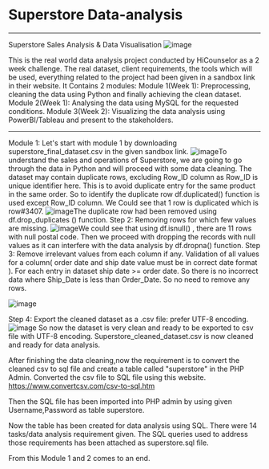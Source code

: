 #  Superstore Data-analysis
---

Superstore Sales Analysis & Data Visualisation
![image](https://user-images.githubusercontent.com/17746000/223122146-1081fa4e-76be-4f81-8995-02b7aa77f1be.png)

This is the real world data analysis project conducted by HiCounselor as a 2 week challenge. 
The real dataset, client requirements, the tools which will be used, everything related to the project had been given in a sandbox link in their website.
It Contains 2 modules:
Module 1(Week 1): Preprocessing, cleaning the data using Python and finally achieving the clean dataset. 
Module 2(Week 1): Analysing the data using MySQL for the requested conditions.
Module 3(Week 2): Visualizing the data analysis using PowerBI/Tableau and present to the stakeholders.

---

Module 1:
Let's start with module 1 by downloading superstore_final_dataset.csv in the given sandbox link.
![image](https://user-images.githubusercontent.com/17746000/223122558-bedc7a42-5e6c-4fe4-9329-b18b8834c085.png)To understand the sales and operations of Superstore, we are going to go through the data in Python and will proceed with some data cleaning.
The dataset may contain duplicate rows, excluding Row_ID column as Row_ID is unique identifier here. This is to avoid duplicate entry for the same product in the same order.
So to identify the duplicate row df.duplicated() function is used except Row_ID column.
We Could see that 1 row is duplicated which is row#3407.
![image](https://user-images.githubusercontent.com/17746000/223122654-1aeaae3c-0f48-4ebf-980a-7930cd7b6355.png)The duplicate row had been removed using df.drop_duplicates () function.
Step 2: Removing rows for which few values are missing.
![image](https://user-images.githubusercontent.com/17746000/223122712-34b8e2a4-8742-48ed-a40e-bd5b7dea2361.png)We could see that using df.isnull() , there are 11 rows with null postal code.
Then we proceed with dropping the records with null values as it can interfere with the data analysis by df.dropna() function.
Step 3: Remove irrelevant values from each column if any. Validation of all values for a column( order date and ship date value must be in correct date format ). For each entry in dataset ship date >= order date. So there is no incorrect data where Ship_Date is less than Order_Date. So no need to remove any rows.

![image](https://user-images.githubusercontent.com/17746000/223122847-b741c0fc-4059-4093-b6ff-a9b959f7d168.png)


Step 4: Export the cleaned dataset as a .csv file: prefer UTF-8 encoding.
![image](https://user-images.githubusercontent.com/17746000/223123750-c9c2e012-7b9d-47cd-8916-57892e1febbe.png)
 So now the dataset is very clean and ready to be exported to csv file with UTF-8 encoding. Superstore_cleaned_dataset.csv is now cleaned and ready for data analysis.
 
 After finishing the data cleaning,now the requirement is to convert the cleaned csv to sql file and create a table called "superstore" in the PHP Admin.
 Converted the csv file to SQL file using this website.
 https://www.convertcsv.com/csv-to-sql.htm
 
 
 Then the SQL file has been imported into PHP admin by using given Username,Password as table superstore.
 
 Now the table has been created for data analysis using SQL. There were 14 tasks/data analysis requirement given. The SQL queries used to address those requirements has been attached as superstore.sql file.
 
 From this Module 1 and 2 comes to an end.
